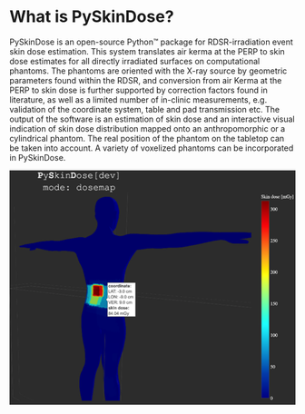 # What is PySkinDose?

PySkinDose is an open-source Python™ package for RDSR-irradiation event skin dose estimation. This system 
translates air kerma at the PERP to skin dose estimates for all directly irradiated surfaces on 
computational phantoms. The phantoms are oriented with the X-ray source by geometric parameters found within 
the RDSR, and conversion from air Kerma at the PERP to skin dose is further supported by correction factors 
found in literature, as well as a limited number of in-clinic measurements, e.g. validation of the coordinate 
system, table and pad transmission etc. The output of the software is an estimation of skin dose and an 
interactive visual indication of skin dose distribution mapped onto an anthropomorphic or a cylindrical 
phantom. The real position of the phantom on the tabletop can be taken into account. A variety 
of voxelized phantoms can be incorporated in PySkinDose.

![img.png](figures/ExampleSkinDoseMap.png)